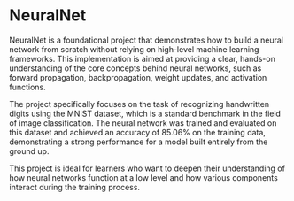 # NeuralNet

NeuralNet is a foundational project that demonstrates how to build a neural network from scratch without relying on high-level machine learning frameworks. This implementation is aimed at providing a clear, hands-on understanding of the core concepts behind neural networks, such as forward propagation, backpropagation, weight updates, and activation functions.

The project specifically focuses on the task of recognizing handwritten digits using the MNIST dataset, which is a standard benchmark in the field of image classification. The neural network was trained and evaluated on this dataset and achieved an accuracy of 85.06% on the training data, demonstrating a strong performance for a model built entirely from the ground up.

This project is ideal for learners who want to deepen their understanding of how neural networks function at a low level and how various components interact during the training process.
